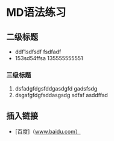 # MD语法练习
## 二级标题
- ddf1sdfsdf
fsdfadf
- 153sd54ffsa
135555555551
### 三级标题
1. dsfadgfdgsfddgasdgfd
gadsfsdg
2. dsgafgfdgfsddasgsdg
sdfaf
asddffsd
## 插入链接
- [百度]（www.baidu.com）
